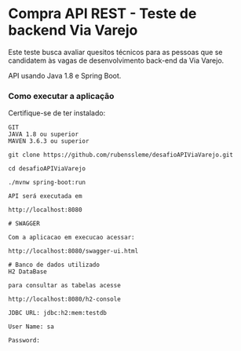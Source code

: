 # Compra API REST - Teste de backend Via Varejo
Este teste busca avaliar quesitos técnicos para as pessoas que se candidatem às vagas de desenvolvimento back-end da Via Varejo.

API usando Java 1.8 e Spring Boot.
### Como executar a aplicação
Certifique-se de ter instalado:
```
GIT
JAVA 1.8 ou superior
MAVEN 3.6.3 ou superior

```
```
git clone https://github.com/rubenssleme/desafioAPIViaVarejo.git

cd desafioAPIViaVarejo

./mvnw spring-boot:run

API será executada em 

http://localhost:8080

```
```
# SWAGGER 

Com a aplicacao em execucao acessar: 
```
```
http://localhost:8080/swagger-ui.html

```
```
# Banco de dados utilizado
H2 DataBase

para consultar as tabelas acesse 

http://localhost:8080/h2-console
```
```
JDBC URL: jdbc:h2:mem:testdb

User Name: sa

Password:

```


